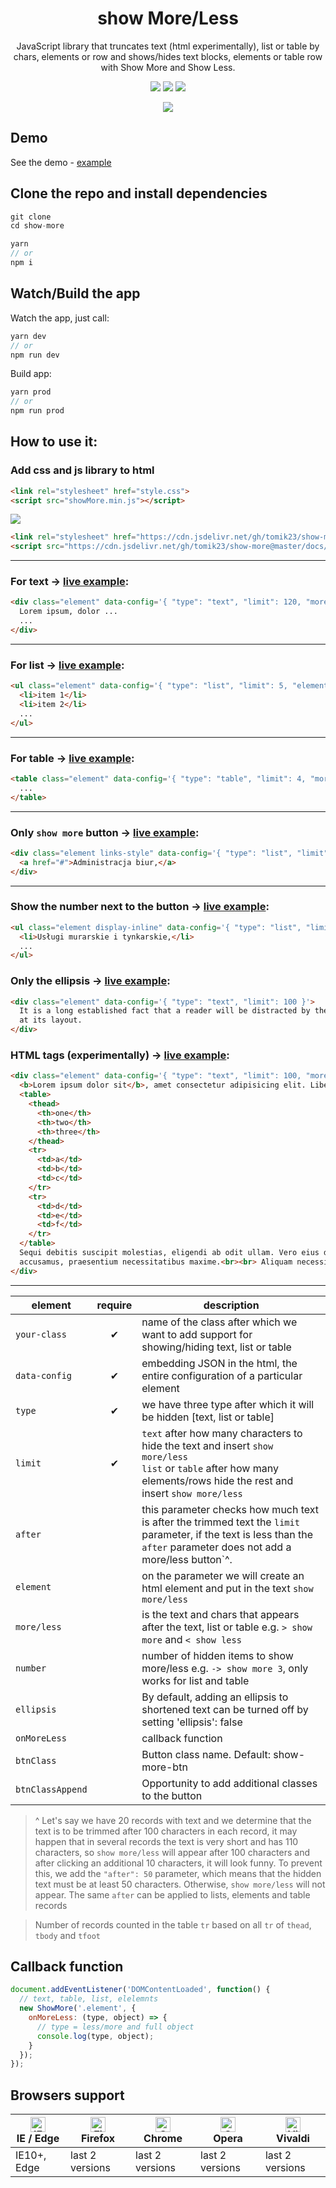 <h1 align="center">
  show More/Less
</h1>

<p align="center">
  JavaScript library that truncates text (html experimentally), list or table by chars, elements or row and shows/hides text blocks, elements or table row with Show More and Show Less.
</p>

<p align="center">
  <img src="https://img.shields.io/github/package-json/v/tomik23/show-more">
  <img src="https://img.shields.io/github/size/tomik23/show-more/docs/showMore.min.js">
  <a href="LICENSE">
    <img src="https://img.shields.io/badge/License-MIT-green.svg">
  </a>
</p>

<p align="center">
  <img src="static/01.png">
</p>

## Demo
See the demo - [example](https://tomik23.github.io/show-more/)

## Clone the repo and install dependencies
```js
git clone
cd show-more

yarn
// or
npm i
```
## Watch/Build the app
Watch the app, just call:

```js
yarn dev
// or
npm run dev
```

Build app:

```js
yarn prod
// or
npm run prod
```

## How to use it:

### Add css and js library to html

```html
<link rel="stylesheet" href="style.css">
<script src="showMore.min.js"></script>
```
<img src="https://cdn.jsdelivr.net/www.jsdelivr.com/4a8e863f4c627929f243db3360393a7eed05238c/img/logo-horizontal.svg">

```html
<link rel="stylesheet" href="https://cdn.jsdelivr.net/gh/tomik23/show-more@master/docs/style.css">
<script src="https://cdn.jsdelivr.net/gh/tomik23/show-more@master/docs/showMore.min.js"></script>
```

---
### For text → [live example](https://tomik23.github.io/show-more#example-text):
```html
<div class="element" data-config='{ "type": "text", "limit": 120, "more": "→ show more", "less": "← less" }'>
  Lorem ipsum, dolor ...
  ...
</div>
```

---
### For list → [live example](https://tomik23.github.io/show-more#example-list):
```html
<ul class="element" data-config='{ "type": "list", "limit": 5, "element": "li", "more": "↓ show more", "less": "↑ less", "number": true }'>
  <li>item 1</li>
  <li>item 2</li>
  ...
</ul>
```
---

### For table → [live example](https://tomik23.github.io/show-more#example-table):
```html
<table class="element" data-config='{ "type": "table", "limit": 4, "more": "↓ show more", "less": "↑ less", "number": true }'>
  ...
</table>
```
---

### Only `show more` button → [live example](https://tomik23.github.io/show-more#example-onlyexpandable):
```html
<div class="element links-style" data-config='{ "type": "list", "limit": 5, "more": "→ show more" }'>
  <a href="#">Administracja biur,</a>
</div>
```
---

### Show the number next to the button  → [live example](https://tomik23.github.io/show-more#show-number):
```html
<ul class="element display-inline" data-config='{ "type": "list", "limit": 3, "element": "li", "more": "→ show more", "less": "← less", "number": true }'>
  <li>Usługi murarskie i tynkarskie,</li>
  ...
</ul>
```

### Only the ellipsis → [live example](https://tomik23.github.io/show-more#ellipsis):
```html
<div class="element" data-config='{ "type": "text", "limit": 100 }'>
  It is a long established fact that a reader will be distracted by the readable content of a page when looking
  at its layout.
</div>
```

### HTML tags (experimentally) → [live example](https://tomik23.github.io/show-more#html-experimentally):
```html
<div class="element" data-config='{ "type": "text", "limit": 100, "more": "→ show more", "less": "← less" }'>
  <b>Lorem ipsum dolor sit</b>, amet consectetur adipisicing elit. Libero deserunt dignissimos blanditiis animi esse veritatis, quasi, ab, commodi itaque quisquam delectus inventore perspiciatis corrupti!
  <table>
    <thead>
      <th>one</th>
      <th>two</th>
      <th>three</th>
    </thead>
    <tr>
      <td>a</td>
      <td>b</td>
      <td>c</td>
    </tr>
    <tr>
      <td>d</td>
      <td>e</td>
      <td>f</td>
    </tr>
  </table>
  Sequi debitis suscipit molestias, eligendi ab odit ullam. Vero eius debitis quis corporis, possimus veniam sit fugit aliquid.  <img src="https://grzegorztomicki.pl/images/maroko/1200/IMG_0738.jpg"> Fuga, libero eaque consequuntur ipsa esse omnis, ad eius laboriosam reprehenderit iste quaerat vitae quis corrupti saepe veniam, ullam placeat voluptatum sint dolore sunt quo. Voluptate fugit quo architecto laboriosam <i>ipsam pariatur delectus iusto consectetur provident</i> odio amet tempora veniam velit at deleniti sint soluta
  accusamus, praesentium necessitatibus maxime.<br><br> Aliquam necessitatibus porro dolores atque aliquid itaque, ad maiores!
</div>
```

---

| element | require | description |
|--------------- | :-------------: |-------------|
| `your-class` | ✔ | name of the class after which we want to add support for showing/hiding text, list or table |
| `data-config` | ✔ | embedding JSON in the html, the entire configuration of a particular element  |
| `type` | ✔ | we have three type after which it will be hidden [text, list or table] |
| `limit` | ✔ |`text` after how many characters to hide the text and insert `show more/less`<br />`list` or `table` after how many elements/rows hide the rest and insert `show more/less` |
| `after` |  | this parameter checks how much text is after the trimmed text the `limit` parameter, if the text is less than the `after` parameter does not add a more/less button`^. |
| `element` |  | on the parameter we will create an html element and put in the text `show more/less` |
| `more/less` |  | is the text and chars that appears after the text, list or table e.g. `> show more` and  `< show less` |
| `number` |  | number of hidden items to show more/less e.g. `-> show more 3`, only works for list and table |
| `ellipsis` |  | By default, adding an ellipsis to shortened text can be turned off by setting 'ellipsis': false |
| `onMoreLess` |  | callback function |
| `btnClass` |  | Button class name. Default: show-more-btn |
| `btnClassAppend` |  | Opportunity to add additional classes to the button |


> ^ Let's say we have 20 records with text and we determine that the text is to be trimmed after 100 characters in each record, it may happen that in several records the text is very short and has 110 characters, so `show more/less` will appear after 100 characters and after clicking an additional 10 characters, it will look funny. To prevent this, we add the `"after": 50` parameter, which means that the hidden text must be at least 50 characters. Otherwise, `show more/less` will not appear. The same `after` can be applied to lists, elements and table records

> Number of records counted in the table `tr` based on all `tr` of `thead`, `tbody` and `tfoot`

## Callback function

```javascript
document.addEventListener('DOMContentLoaded', function() {
  // text, table, list, elelemnts
  new ShowMore('.element', {
    onMoreLess: (type, object) => {
      // type = less/more and full object
      console.log(type, object);
    }
  });
});
```

## Browsers support

| [<img src="https://raw.githubusercontent.com/alrra/browser-logos/master/src/edge/edge_48x48.png" alt="IE / Edge" width="24px" height="24px" />](http://godban.github.io/browsers-support-badges/)<br/>IE / Edge | [<img src="https://raw.githubusercontent.com/alrra/browser-logos/master/src/firefox/firefox_48x48.png" alt="Firefox" width="24px" height="24px" />](http://godban.github.io/browsers-support-badges/)<br/>Firefox | [<img src="https://raw.githubusercontent.com/alrra/browser-logos/master/src/chrome/chrome_48x48.png" alt="Chrome" width="24px" height="24px" />](http://godban.github.io/browsers-support-badges/)<br/>Chrome | [<img src="https://raw.githubusercontent.com/alrra/browser-logos/master/src/opera/opera_48x48.png" alt="Opera" width="24px" height="24px" />](http://godban.github.io/browsers-support-badges/)<br/>Opera | [<img src="https://raw.githubusercontent.com/alrra/browser-logos/master/src/vivaldi/vivaldi_48x48.png" alt="Vivaldi" width="24px" height="24px" />](http://godban.github.io/browsers-support-badges/)<br/>Vivaldi |
| --------- | --------- | --------- | --------- | --------- |
| IE10+, Edge| last 2 versions| last 2 versions| last 2 versions| last 2 versions

